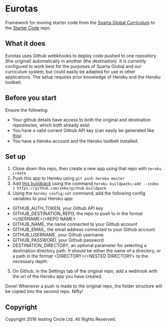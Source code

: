 # Eurotas

Framework for moving starter code from the [Sparta Global Curriculum](https://github.com/dannysmith/curriculum-newdev) to the [Starter Code](https://github.com/dannysmith/starter-code) repo.

## What it does

Eurotas uses Github webkhooks to deploy code pushed to one repository (the original) automatically in another (the destination). It is currently configured to work best for the purposes of Sparta Global and our curriculum system, but could easily be adapted for use in other applications. The setup requires prior knowledge of Heroku and the Heroku toolbelt.

## Before you start

Ensure the following: 
 - Your github details have access to both the original and destination repositories, which both already exist
 - You have a valid current Github API key (can easily be generated like [this](https://github.com/blog/1509-personal-api-tokens))
 - You have a Heroku account and the Heroku toolbelt installed.
 
 
## Set up

1. Clone down this repo, then create a new app using that repo with `heroku create`
2. Push this app to Heroku using `git push heroku master`
3. Add [this buildpack](https://github.com/zeke/github-buildpack) using the command ```heroku buildpacks:add --index 1 https://github.com/zeke/github-buildpack```
4. Using the `heroku config:set` command, add the following config variables to your Heroku app: 
  - GITHUB\_AUTH\_TOKEN, your Github API key
  - GITHUB\_DESTINATION\_REPO, the repo to push to in the format \<USERNAME\>/\<REPO NAME\>
  - GITHUB_NAME, the name connected to your Github account
  - GITHUB_EMAIL, the email address connected to your Github account
  - GITHUB_USERNAME, your Github username
  - GITHUB_PASSWORD, your Github password
  - DESTINATION_DIRECTORY, an optional parameter for selecting a destination directory path. It should be either the name of a directory, or a path in the format \<DIRECTORY\>/\<NESTED DIRECTORY\> to the necessary depth.
5. On Github, in the Settings tab of the original repo, add a webhook with the url of the Heroku app you have created.

Done! Whenever a push is made to the original repo, the folder structure will be copied into the second repo. Nifty!

## Copyright

Copyright 2016 testing Circle Ltd. All Rights Reserved.
